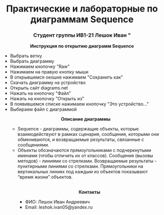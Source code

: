 <h1 align="center">Практические и лабораторные по диаграммам Sequence</h1> 
<h3 align="center">Студент группы ИВ1-21 Лешок Иван "</h3>
<p align="center"><b>Инструкция по открытию диаграмм Sequence</b></p>
<ul>
  <li> Выбрать ветку </li>
  <li> Выбрать диаграмму </li>
  <li> Нажимаем кнопочку "Raw" </li>
  <li> Нажимаем на правую кнопку мыши </li>
  <li> В открывшемся окошке нажимаем "Сохранить как" </li>
  <li> Скачать диаграмму на устройство </li>
  <li> Открыть сайт diagrams.net </li>
  <li> Нажать на кнопочку "Файл" </li>
  <li> Нажать на кнопочку "Открыть из" </li>
  <li> В появившемся списке нажимаем кнопочку "Это устройство..." </li>
  <li> Выбираем файл с диаграммой </li>
<p align="center"><b>Описание диаграммы </b></p>
<ul>
  <li>
  Sequence - диаграммы, содержащие объекты, которые взаимодействуют в рамках сценария, сообщения, которыми они обмениваются, и возвращаемые результаты, связанные с сообщениями. </li>
  <li>Объекты обозначаются прямоугольниками с подчеркнутыми именами (чтобы отличить их от классов). Сообщения (вызовы методов) - линиями со стрелками. Возвращаемые результаты - пунктирными линиями со стрелками. Прямоугольники на вертикальных линиях под каждым из объектов показывают “время жизни” объектов.</li>
  <br>
  </li>
<p align="center"><b>Контакты</b></p>
<ul>
  <li>ФИО: Лешок Иван Андреевич</li>
  <li>Email: leshok.ivan05@yandex.ru</li>
